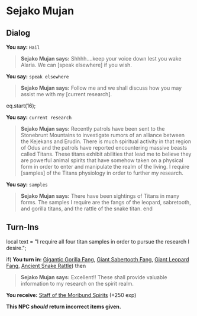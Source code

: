 # Sejako Mujan
## Dialog

**You say:** `Hail`



>**Sejako Mujan says:** Shhhh....keep your voice down lest you wake Alaria. We can [speak elsewhere] if you wish.

**You say:** `speak elsewhere`



>**Sejako Mujan says:** Follow me and we shall discuss how you may assist me with my [current research].


eq.start(16);

**You say:** `current research`



>**Sejako Mujan says:** Recently patrols have been sent to the Stonebrunt Mountains to investigate rumors of an alliance between the Kejekans and Erudin. There is much spiritual activity in that region of Odus and the patrols have reported encountering massive beasts called Titans. These titans exhibit abilities that lead me to believe they are powerful animal spirits that have somehow taken on a physical form in order to enter and manipulate the realm of the living. I require [samples] of the Titans physiology in order to further my research.

**You say:** `samples`



>**Sejako Mujan says:** There have been sightings of Titans in many forms. The samples I require are the fangs of the leopard, sabretooth, and gorilla titans, and the rattle of the snake titan.
end

## Turn-Ins



local text = "I require all four titan samples in order to pursue the research I desire.";



if( **You turn in:** [Gigantic Gorilla Fang](/item/6957), [Giant Sabertooth Fang](/item/6943), [Giant Leopard Fang](/item/6959), [Ancient Snake Rattle](/item/6948)) then


>**Sejako Mujan says:** Excellent!! These shall provide valuable information to my research on the spirit realm.


 **You receive:**  [Staff of the Moribund Spirits](/item/2568) (+250 exp)

**This NPC *should* return incorrect items given.**




